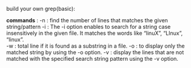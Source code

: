 build your own grep(basic):

 **commands** :
    -n  :  find the number of lines that matches the given string/pattern 
    -i  : The -i option enables to search for a string case insensitively in the given file. It matches the words like “linuX”, “LInux”, “linux”.  
    -w : total line if it is found as a substring in a file.
    -o : to display only the matched string by using the -o option. 
     -v :  display the lines that are not matched with the specified search string pattern using the -v option. 
     
